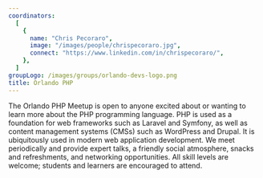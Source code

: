```yaml
---
coordinators:
  [
    {
      name: "Chris Pecoraro",
      image: "/images/people/chrispecoraro.jpg",
      connect: "https://www.linkedin.com/in/chrispecoraro/",
    },
  ]
groupLogo: /images/groups/orlando-devs-logo.png
title: Orlando PHP
---
```


The Orlando PHP Meetup is open to anyone excited about or wanting to learn more about the PHP programming language.
PHP is used as a foundation for web frameworks such as Laravel and Symfony, as well as content management systems (CMSs) such as WordPress and Drupal. It is ubiquitously used in modern web application development.
We meet periodically and provide expert talks, a friendly social atmosphere, snacks and refreshments, and networking opportunities.
All skill levels are welcome; students and learners are encouraged to attend.



